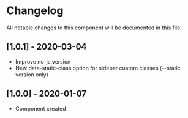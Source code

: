 # Changelog
All notable changes to this component will be documented in this file.

## [1.0.1] - 2020-03-04
- Improve no-js version
- New data-static-class option for sidebar custom classes (--static version only)

## [1.0.0] - 2020-01-07
- Component created
